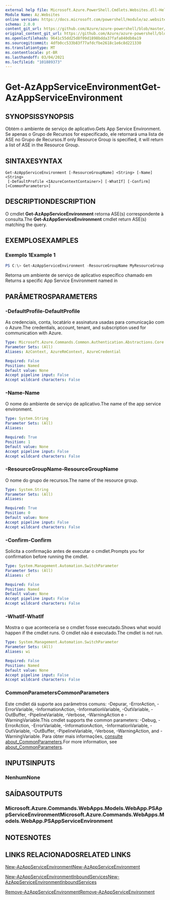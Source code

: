 ```yaml
---
external help file: Microsoft.Azure.PowerShell.Cmdlets.Websites.dll-Help.xml
Module Name: Az.Websites
online version: https://docs.microsoft.com/powershell/module/az.websites/get-azappserviceenvironment
schema: 2.0.0
content_git_url: https://github.com/Azure/azure-powershell/blob/master/src/Websites/Websites/help/Get-AzAppServiceEnvironment.md
original_content_git_url: https://github.com/Azure/azure-powershell/blob/master/src/Websites/Websites/help/Get-AzAppServiceEnvironment.md
ms.openlocfilehash: 9641c55dd25d8f09d1898bdda37fafa840db0a19
ms.sourcegitcommit: 4dfb0cc533b83f77afdcfbe2618c1e6c8d221330
ms.translationtype: MT
ms.contentlocale: pt-BR
ms.lasthandoff: 03/04/2021
ms.locfileid: "101889373"
---
```

# <span data-ttu-id="a8d44-101">Get-AzAppServiceEnvironment</span><span class="sxs-lookup"><span data-stu-id="a8d44-101">Get-AzAppServiceEnvironment</span></span>

## <span data-ttu-id="a8d44-102">SYNOPSIS</span><span class="sxs-lookup"><span data-stu-id="a8d44-102">SYNOPSIS</span></span>
<span data-ttu-id="a8d44-103">Obtém o ambiente de serviço de aplicativo.</span><span class="sxs-lookup"><span data-stu-id="a8d44-103">Gets App Service Environment.</span></span> <span data-ttu-id="a8d44-104">Se apenas o Grupo de Recursos for especificado, ele retornará uma lista de ASE no Grupo de Recursos.</span><span class="sxs-lookup"><span data-stu-id="a8d44-104">If only Resource Group is specified, it will return a list of ASE in the Resource Group.</span></span>

## <span data-ttu-id="a8d44-105">SINTAXE</span><span class="sxs-lookup"><span data-stu-id="a8d44-105">SYNTAX</span></span>

```
Get-AzAppServiceEnvironment [-ResourceGroupName] <String> [-Name] <String>
 [-DefaultProfile <IAzureContextContainer>] [-WhatIf] [-Confirm] [<CommonParameters>]
```

## <span data-ttu-id="a8d44-106">DESCRIPTION</span><span class="sxs-lookup"><span data-stu-id="a8d44-106">DESCRIPTION</span></span>
<span data-ttu-id="a8d44-107">O cmdlet **Get-AzAppServiceEnvironment** retorna ASE(s) correspondente à consulta.</span><span class="sxs-lookup"><span data-stu-id="a8d44-107">The **Get-AzAppServiceEnvironment** cmdlet return ASE(s) matching the query.</span></span>

## <span data-ttu-id="a8d44-108">EXEMPLOS</span><span class="sxs-lookup"><span data-stu-id="a8d44-108">EXAMPLES</span></span>

### <span data-ttu-id="a8d44-109">Exemplo 1</span><span class="sxs-lookup"><span data-stu-id="a8d44-109">Example 1</span></span>
```powershell
PS C:\> Get-AzAppServiceEnvironment -ResourceGroupName MyResourceGroup -Name MyAseName
```

<span data-ttu-id="a8d44-110">Retorna um ambiente de serviço de aplicativo específico <MyAseName> chamado em <MyResourceGroup></span><span class="sxs-lookup"><span data-stu-id="a8d44-110">Returns a specific App Service Environment named <MyAseName> in <MyResourceGroup></span></span>

## <span data-ttu-id="a8d44-111">PARÂMETROS</span><span class="sxs-lookup"><span data-stu-id="a8d44-111">PARAMETERS</span></span>

### <span data-ttu-id="a8d44-112">-DefaultProfile</span><span class="sxs-lookup"><span data-stu-id="a8d44-112">-DefaultProfile</span></span>
<span data-ttu-id="a8d44-113">As credenciais, conta, locatário e assinatura usadas para comunicação com o Azure.</span><span class="sxs-lookup"><span data-stu-id="a8d44-113">The credentials, account, tenant, and subscription used for communication with Azure.</span></span>

```yaml
Type: Microsoft.Azure.Commands.Common.Authentication.Abstractions.Core.IAzureContextContainer
Parameter Sets: (All)
Aliases: AzContext, AzureRmContext, AzureCredential

Required: False
Position: Named
Default value: None
Accept pipeline input: False
Accept wildcard characters: False
```

### <span data-ttu-id="a8d44-114">-Name</span><span class="sxs-lookup"><span data-stu-id="a8d44-114">-Name</span></span>
<span data-ttu-id="a8d44-115">O nome do ambiente de serviço de aplicativo.</span><span class="sxs-lookup"><span data-stu-id="a8d44-115">The name of the app service environment.</span></span>

```yaml
Type: System.String
Parameter Sets: (All)
Aliases:

Required: True
Position: 1
Default value: None
Accept pipeline input: False
Accept wildcard characters: False
```

### <span data-ttu-id="a8d44-116">-ResourceGroupName</span><span class="sxs-lookup"><span data-stu-id="a8d44-116">-ResourceGroupName</span></span>
<span data-ttu-id="a8d44-117">O nome do grupo de recursos.</span><span class="sxs-lookup"><span data-stu-id="a8d44-117">The name of the resource group.</span></span>

```yaml
Type: System.String
Parameter Sets: (All)
Aliases:

Required: True
Position: 0
Default value: None
Accept pipeline input: False
Accept wildcard characters: False
```

### <span data-ttu-id="a8d44-118">-Confirm</span><span class="sxs-lookup"><span data-stu-id="a8d44-118">-Confirm</span></span>
<span data-ttu-id="a8d44-119">Solicita a confirmação antes de executar o cmdlet.</span><span class="sxs-lookup"><span data-stu-id="a8d44-119">Prompts you for confirmation before running the cmdlet.</span></span>

```yaml
Type: System.Management.Automation.SwitchParameter
Parameter Sets: (All)
Aliases: cf

Required: False
Position: Named
Default value: None
Accept pipeline input: False
Accept wildcard characters: False
```

### <span data-ttu-id="a8d44-120">-WhatIf</span><span class="sxs-lookup"><span data-stu-id="a8d44-120">-WhatIf</span></span>
<span data-ttu-id="a8d44-121">Mostra o que aconteceria se o cmdlet fosse executado.</span><span class="sxs-lookup"><span data-stu-id="a8d44-121">Shows what would happen if the cmdlet runs.</span></span>
<span data-ttu-id="a8d44-122">O cmdlet não é executado.</span><span class="sxs-lookup"><span data-stu-id="a8d44-122">The cmdlet is not run.</span></span>

```yaml
Type: System.Management.Automation.SwitchParameter
Parameter Sets: (All)
Aliases: wi

Required: False
Position: Named
Default value: None
Accept pipeline input: False
Accept wildcard characters: False
```

### <span data-ttu-id="a8d44-123">CommonParameters</span><span class="sxs-lookup"><span data-stu-id="a8d44-123">CommonParameters</span></span>
<span data-ttu-id="a8d44-124">Este cmdlet dá suporte aos parâmetros comuns: -Depurar, -ErrorAction, -ErrorVariable, -InformationAction, -InformationVariable, -OutVariable, -OutBuffer, -PipelineVariable, -Verbose, -WarningAction e -WarningVariable.</span><span class="sxs-lookup"><span data-stu-id="a8d44-124">This cmdlet supports the common parameters: -Debug, -ErrorAction, -ErrorVariable, -InformationAction, -InformationVariable, -OutVariable, -OutBuffer, -PipelineVariable, -Verbose, -WarningAction, and -WarningVariable.</span></span> <span data-ttu-id="a8d44-125">Para obter mais informações, [consulte about_CommonParameters](http://go.microsoft.com/fwlink/?LinkID=113216).</span><span class="sxs-lookup"><span data-stu-id="a8d44-125">For more information, see [about_CommonParameters](http://go.microsoft.com/fwlink/?LinkID=113216).</span></span>

## <span data-ttu-id="a8d44-126">INPUTS</span><span class="sxs-lookup"><span data-stu-id="a8d44-126">INPUTS</span></span>

### <span data-ttu-id="a8d44-127">Nenhum</span><span class="sxs-lookup"><span data-stu-id="a8d44-127">None</span></span>

## <span data-ttu-id="a8d44-128">SAÍDAS</span><span class="sxs-lookup"><span data-stu-id="a8d44-128">OUTPUTS</span></span>

### <span data-ttu-id="a8d44-129">Microsoft.Azure.Commands.WebApps.Models.WebApp.PSAppServiceEnvironment</span><span class="sxs-lookup"><span data-stu-id="a8d44-129">Microsoft.Azure.Commands.WebApps.Models.WebApp.PSAppServiceEnvironment</span></span>

## <span data-ttu-id="a8d44-130">NOTES</span><span class="sxs-lookup"><span data-stu-id="a8d44-130">NOTES</span></span>

## <span data-ttu-id="a8d44-131">LINKS RELACIONADOS</span><span class="sxs-lookup"><span data-stu-id="a8d44-131">RELATED LINKS</span></span>

[<span data-ttu-id="a8d44-132">New-AzAppServiceEnvironment</span><span class="sxs-lookup"><span data-stu-id="a8d44-132">New-AzAppServiceEnvironment</span></span>](./New-AzAppServiceEnvironment.md)

[<span data-ttu-id="a8d44-133">New-AzAppServiceEnvironmentInboundServices</span><span class="sxs-lookup"><span data-stu-id="a8d44-133">New-AzAppServiceEnvironmentInboundServices</span></span>](./New-AzAppServiceEnvironmentInboundServices.md)

[<span data-ttu-id="a8d44-134">Remove-AzAppServiceEnvironment</span><span class="sxs-lookup"><span data-stu-id="a8d44-134">Remove-AzAppServiceEnvironment</span></span>](./Remove-AzAppServiceEnvironment.md)